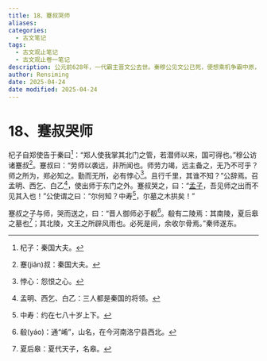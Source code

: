 ```yaml
---
title: 18、蹇叔哭师
aliases: 
categories:
  - 古文笔记
tags:
  - 古文观止笔记
  - 古文观止卷一笔记
description: 公元前628年，一代霸主晋文公去世。秦穆公见文公已死，便想乘机争霸中原，于是派兵攻打郑国。大臣蹇叔极力反对，理由是秦国与郑国相隔千里，即使军队能到达郑国，也一定会疲惫不堪。但秦穆公不听劝阻，结果中途遭到晋军伏击，几乎全军覆没。此文写的是蹇叔在秦军出师前的劝谏辞令，以及无力阻止后“哭师”的情形。
author: Rensiming
date: 2025-04-24
date modified: 2025-04-24
---
```


# 18、蹇叔哭师

杞子自郑使告于秦曰[^1]：“郑人使我掌其北门之管，若潜师以来，国可得也。”穆公访诸蹇叔[^2]。蹇叔曰：“劳师以袭远，非所闻也。师劳力竭，远主备之，无乃不可乎？师之所为，郑必知之。勤而无所，必有悖心[^3]。且行千里，其谁不知？”公辞焉。召孟明、西乞、白乙[^4]，使出师于东门之外。蹇叔哭之，曰：“[孟子](https://mengzi.5000yan.com/)，吾见师之出而不见其入也！”公使谓之曰：“尔何知？中寿[^5]，尔墓之木拱矣！”

蹇叔之子与师，哭而送之，曰：“晋人御师必于殽[^6]。殽有二陵焉：其南陵，夏后皋之墓也[^7]；其北陵，文王之所辟风雨也。必死是间，余收尔骨焉。”秦师遂东。

[^1]:杞子：秦国大夫。

[^2]:蹇(jiǎn)叔：秦国大夫。

[^3]:悖心：怨恨之心。

[^4]:孟明、西乞、白乙：三人都是秦国的将领。

[^5]:中寿：约在七八十岁上下。

[^6]:殽(yáo)：通“崤”，山名，在今河南洛宁县西北。

[^7]:夏后皋：夏代天子，名皋。
